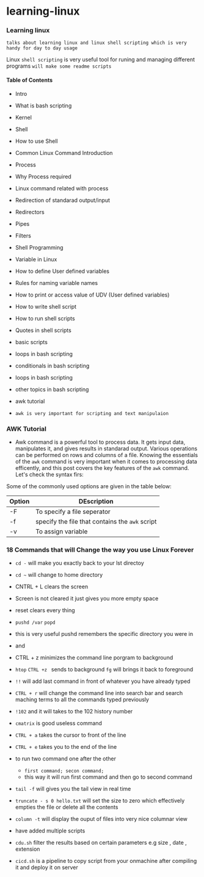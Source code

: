 # learning-linux
### Learning linux
`talks about learning linux and linux shell scripting which is very handy for day to day usage`



Linux `shell scripting` is very useful tool for runing and managing different programs
`will make some readme scripts`

#### Table of Contents
- Intro
 - What is bash scripting
 - Kernel
 - Shell
 - How to use Shell
 - Common Linux Command Introduction
- Process
 - Why Process required
 - Linux command related with process
- Redirection of standarad output/input
 - Redirectors
 - Pipes
 - Filters
- Shell Programming
 - Variable in Linux
 - How to define User defined variables
 - Rules for naming variable names
 - How to print or access value of UDV (User defined variables)
 - How to write shell script
 - How to run shell scripts
 - Quotes in shell scripts


- basic scripts
- loops in bash scripting
- conditionals in bash scripting
- loops in bash scripting
- other topics in bash scripting
- awk tutorial
- `awk is very important for scripting and text manipulaion`
### AWK Tutorial

- Awk command is a powerful tool to process data. It gets input data, manipulates it,  and gives results in standarad output. Various operations can be performed on rows and columns of a file.
Knowing the essentials of the `awk` command is very important when it comes to processing data efficently, and this post covers the key features of the `awk` command. Let's check the syntax firs:

Some of the commonly used options are given in the table below:


| **Option** | **DEscription** |
| ---- | --- |
| -F | To specify a file seperator |
| -f | specify the file that contains the `awk` script |
| -v | To assign variable |



### 18 Commands that will Change the way you use Linux Forever

- `cd -` will make you exactly back to your lst directoy
- `cd ~` will change to home directory

- CNTRL + L clears the screen
 - Screen is not cleared it just gives you more empty space
 
- reset clears every thing
- `pushd /var`    `popd`
 - this is very useful pushd remembers the specific directory you were in
 - and 
 
 
 
 
 
 - CTRL + z minimizes the command line porgram to background
 
 - `htop` `CTRL +z ` sends to background `fg` will brings it back to foreground
 - `!!` will add last command in front of whatever you have already typed
 - `CTRL + r` will change the command line into search bar and search maching terms to all the commands typed previously
 - `!102` and it will takes to the 102 history number
 - `cmatrix` is good useless command
 - `CTRL + a` takes the cursor to front of the line
 - `CTRL + e` takes you to the end of the line
 - to run two command one after the other
 	- `first command; secon command;`
 	- this way it will run first command and then go to second command
 - `tail -f` 	will gives you the tail view in real time
 - `truncate - s 0 hello.txt` will set the size to zero which effectively empties the file or delete all the contents
 - `column -t` will display the ouput of files into very nice columnar view
 
 	
 	
 	
 
 
- have added multiple scripts
- `cdu.sh` filter the results based on certain parameters e.g size , date , extension
- `cicd.sh` is a pipeline to copy script from your onmachine after compiling it and deploy it on server
 
 
 
 
 
 
 
 
 
 

 



































